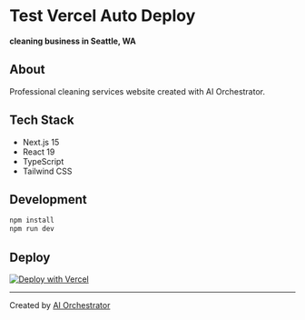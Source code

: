 # Test Vercel Auto Deploy

**cleaning business in Seattle, WA**

## About

Professional cleaning services website created with AI Orchestrator.

## Tech Stack

- Next.js 15
- React 19
- TypeScript
- Tailwind CSS

## Development

```bash
npm install
npm run dev
```

## Deploy

[![Deploy with Vercel](https://vercel.com/button)](https://vercel.com/import/git?s=https://github.com/post-meta/test-vercel-auto)

---

Created by [AI Orchestrator](https://github.com/post-meta/website-automation-system)
